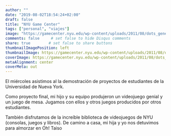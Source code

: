 ```yaml
---
author: ""
date: "2019-08-02T18:54:24+02:00"
draft: false
title: "NYU Game Center"
tags: ["personal", "viajes"]
image: "https://gamecenter.nyu.edu/wp-content/uploads/2011/08/dots_general-e1418675009373.jpg"
comments: false     # set false to hide Disqus comments
share: true        # set false to share buttons
thumbnailImagePosition: left
thumbnailImage: https://gamecenter.nyu.edu/wp-content/uploads/2011/08/dots_general-e1418675009373.jpg
coverImage: https://gamecenter.nyu.edu/wp-content/uploads/2011/08/dots_general-e1418675009373.jpg
metaAlignment: center
coverMeta: out
---
```

El miércoles asistimos al la demostración de proyectos de estudiantes de la Universidad de Nueva York.

<!--more-->

Como proyecto final, mi hijo y su equipo produjeron un videojuego genial y un juego de mesa. Jugamos con ellos y otros juegos producidos por otros estudiantes.

También disfrutamos de la increíble biblioteca de videojuegos de NYU (consolas, juegos y libros). De camino a casa, mi hija y yo nos detuvimos para almorzar en Oh! Taiso

<script src="https://cdn.jsdelivr.net/npm/publicalbum@latest/embed-ui.min.js" async></script>
<div class="pa-gallery-player-widget" style="width:100%; height:480px; display:none;"
  data-link="https://photos.app.goo.gl/eTiWJxeJKZnuNKpCA"
  data-title="2 new photos by Jorge Cortell">
  <object data="https://lh3.googleusercontent.com/oaV9IV9nUJhWYCfa1MKIzCfmeF1jAJTRcLF3YuEAYXVG7OZRfkLOiCe4_2ImbSD9TdenHhUQJ4YRlNXFwC8_ci67mSbYirchumiua4jaPU27VmW0Hcl6L6NlDUv8JY29Zy7nU4xrqEI=w1920-h1080"></object>
  <object data="https://lh3.googleusercontent.com/gAQ7LA7j8aLctH3YpYH5Vg6cJ8xLoiQPd6EnQBVuxBi33tBn2C1_fx-Q4V0Mqnhwd-Iadpj3mrvJiV6QCKfR_nsNOtjyyGpk3D7ToFEj1fLyKPb8NZIGz79vqCpKOaSV27-yfWpwtpU=w1920-h1080"></object>
</div>
